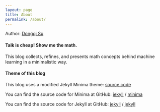 ```yaml
---
layout: page
title: About
permalink: /about/
---
```

Author: [Dongqi Su](http://sudongqi.com/#/)

#### __Talk is cheap! Show me the math.__
This blog collects, refines, and presents math concepts behind machine learning in a minimalistic way.

#### __Theme of this blog__
This blog uses a modified Jekyll Minima theme:
[source code](https://github.com/sudongqi/sudongqi.github.io) 

You can find the source code for Minima at GitHub:
[jekyll][jekyll-organization] /
[minima](https://github.com/jekyll/minima)

You can find the source code for Jekyll at GitHub:
[jekyll][jekyll-organization] /
[jekyll](https://github.com/jekyll/jekyll)

[jekyll-organization]: https://github.com/jekyll

